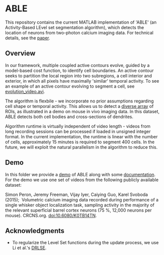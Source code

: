 # ABLE

This repository contains the current MATLAB implementation of 'ABLE' (an Activity-Based LEvel set segmentation algorithm), which detects the location of neurons from two-photon calcium imaging data. For technical details, see the [paper](https://doi.org/10.1101/190348). 

## Overview

In our framework, multiple coupled active contours evolve, guided by a model-based cost function, to identify cell boundaries. An active contour seeks to partition the local region into two subregions, a cell interior and exterior, in which all pixels have maximally 'similar' temporal activity. To see an example of an active contour evolving to segment a cell, see [evolution_video.avi](ABLE/evolution_video.avi). 

The algorithm is flexbile - we incorporate no prior assumptions regarding cell shape or temporal activity. This allows us to detect a [diverse array](/results_figures/large_and_small_ROIs.png) of ROIs, as illustrated in a demo on mouse in vivo imaging data. In this dataset, ABLE detects both cell bodies and cross-sections of dendrites. 

Algorithm runtime is virtually independent of video length - videos from long recording sessions can be processed if loaded in unsigned integer format. In the current implementation, the runtime is linear with the number of cells, approximately 15 minutes is required to segment 400 cells. In the future, we will exploit the natural parallelism in the algorithm to reduce this. 

## Demo

In this folder we provide a [demo](demo.m) of ABLE along with some [documentation](https://github.com/stephanierey/ABLE/ABLE_documentation.pdf). For the demo we use one set of videos from the following publicly available dataset:  

Simon Peron, Jeremy Freeman, Vijay Iyer, Caiying Guo, Karel Svoboda (2015);  Volumetric calcium imaging data recorded during performance of a single whisker object localization task, sampling activity in the majority of the relevant superficial barrel cortex neurons (75 %, 12,000 neurons per mouse). CRCNS.org. [doi:10.6080/K0TB14TN](http://dx.doi.org/10.6080/K0TB14TN).

## Acknowledgments

* To regularize the Level Set functions during the update process, we use Li et al.'s [DRLSE](http://dx.doi.org/10.1109/TIP.2010.2069690).




